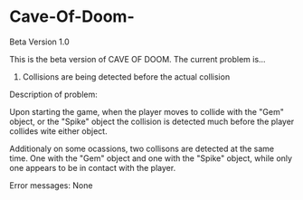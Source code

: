 # Cave-Of-Doom-
Beta Version 1.0

This is the beta version of CAVE OF DOOM. 
The current problem is...

 1. Collisions are being detected before the actual collision
 
 Description of problem:
 
 Upon starting the game, when the player moves to collide with the "Gem" object, or the "Spike" object the collision
 is detected much before the player collides wite either object.
 
 Additionaly on some ocassions, two collisons are detected at the same time. One with the "Gem" object
 and one with the "Spike" object, while only one appears to be in contact with the player.
 
 Error messages: 
 None

